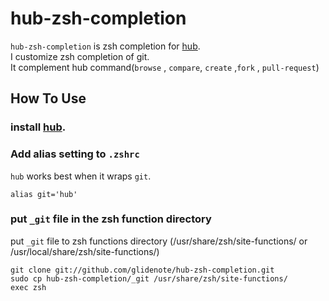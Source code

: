 # hub-zsh-completion

`hub-zsh-completion` is zsh completion for [hub](https://github.com/defunkt/hub).   
I customize zsh completion of git.  
It complement hub command(`browse` , `compare`, `create` ,`fork` , `pull-request`)

## How To Use

### install [hub](https://github.com/defunkt/hub).

### Add alias setting to `.zshrc`

`hub` works best when it wraps `git`.

    alias git='hub'

### put `_git` file in the zsh function directory

put `_git` file to zsh functions directory (/usr/share/zsh/site-functions/ or /usr/local/share/zsh/site-functions/)

    git clone git://github.com/glidenote/hub-zsh-completion.git
    sudo cp hub-zsh-completion/_git /usr/share/zsh/site-functions/
    exec zsh

